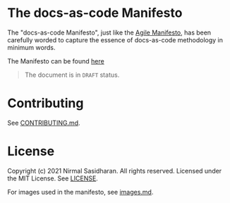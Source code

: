 # The docs-as-code Manifesto

The "docs-as-code Manifesto", just like the [Agile Manifesto](https://agilemanifesto.org/), has been carefully worded to capture the essence of docs-as-code methodology in minimum words.

The Manifesto can be found [here](manifesto.md)

> The document is in `DRAFT` status. 

# Contributing

See [CONTRIBUTING.md](CONTRIBUTING.md).

# License
Copyright (c) 2021 Nirmal Sasidharan. All rights reserved.
Licensed under the MIT License. See [LICENSE](LICENSE).

For images used in the manifesto, see [images.md](assets/images.md).

